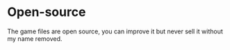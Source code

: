 # Open-source
The game files are open source, you can improve it but never sell it without my name removed.
